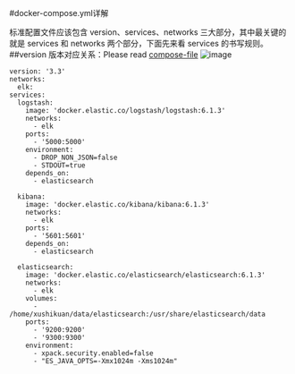 #docker-compose.yml详解

标准配置文件应该包含 version、services、networks 三大部分，其中最关键的就是 services 和 networks 两个部分，下面先来看 services 的书写规则。
##version
版本对应关系：Please read [compose-file](https://docs.docker.com/compose/compose-file/)
![image](https://github.com/xushikuan/sillyhat-elk/raw/master/file/docker-compose/compose-file-version.png)

```
version: '3.3'
networks:
  elk:
services:
  logstash:
    image: 'docker.elastic.co/logstash/logstash:6.1.3'
    networks:
      - elk
    ports:
      - '5000:5000'
    environment:
      - DROP_NON_JSON=false
      - STDOUT=true
    depends_on:
      - elasticsearch

  kibana:
    image: 'docker.elastic.co/kibana/kibana:6.1.3'
    networks:
      - elk
    ports:
      - '5601:5601'
    depends_on:
      - elasticsearch

  elasticsearch:
    image: 'docker.elastic.co/elasticsearch/elasticsearch:6.1.3'
    networks:
      - elk
    volumes:
      - /home/xushikuan/data/elasticsearch:/usr/share/elasticsearch/data
    ports:
      - '9200:9200'
      - '9300:9300'
    environment:
      - xpack.security.enabled=false
      - "ES_JAVA_OPTS=-Xmx1024m -Xms1024m"
```